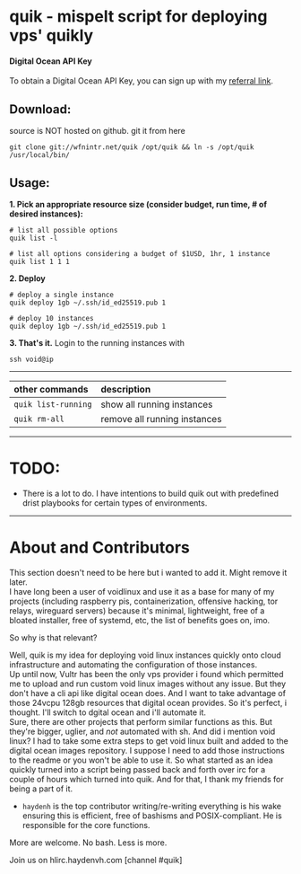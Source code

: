# quik - mispelt script for deploying vps' quikly

#### Digital Ocean API Key
To obtain a Digital Ocean API Key, you can sign up with my [referral link](https://m.do.co/c/c5ace8d7755e). 

## Download:
source is NOT hosted on github. git it from here
```
git clone git://wfnintr.net/quik /opt/quik && ln -s /opt/quik /usr/local/bin/
```

## Usage:
**1. Pick an appropriate resource size (consider budget, run time, # of desired instances):**
```
# list all possible options
quik list -l

# list all options considering a budget of $1USD, 1hr, 1 instance
quik list 1 1 1
```

**2. Deploy**
```
# deploy a single instance
quik deploy 1gb ~/.ssh/id_ed25519.pub 1

# deploy 10 instances
quik deploy 1gb ~/.ssh/id_ed25519.pub 1
```

**3. That's it.** Login to the running instances with  
```
ssh void@ip
```

---

|other commands|description|
|:-------------|:----------|
|`quik list-running`|show all running instances|
|`quik rm-all`|remove all running instances|

---

# TODO:
- There is a lot to do.
I have intentions to build quik out with predefined drist playbooks for certain types of environments.  

---

# About and Contributors 
This section doesn't need to be here but i wanted to add it. Might remove it later.  
I have long been a user of voidlinux and use it as a base for many of my projects (including raspberry pis, containerization, offensive hacking, tor relays, wireguard servers) because it's minimal, lightweight, free of a bloated installer, free of systemd, etc, the list of benefits goes on, imo.

So why is that relevant?   

Well, quik is my idea for deploying void linux instances quickly onto cloud infrastructure and automating the configuration of those instances.   
Up until now, Vultr has been the only vps provider i found which permitted me to upload and run custom void linux images without any issue. But they don't have a cli api like digital ocean does. And I want to take advantage of those 24vcpu 128gb resources that digital ocean provides. So it's perfect, i thought. I'll switch to dgital ocean and i'll automate it.  
Sure, there are other projects that perform similar functions as this. But they're bigger, uglier, and *not* automated with sh. And did i mention void linux? I had to take some extra steps to get void linux built and added to the digital ocean images repository. I suppose I need to add those instructions to the readme or you won't be able to use it.
So what started as an idea quickly turned into a script being passed back and forth over irc for a couple of hours which turned into quik. And for that, I thank my friends for being a part of it.   

- `haydenh` is the top contributor writing/re-writing everything is his wake ensuring this is efficient, free of bashisms and POSIX-compliant. He is responsible for the core functions.    

More are welcome. No bash. Less is more.  

Join us on hlirc.haydenvh.com [channel #quik]  
